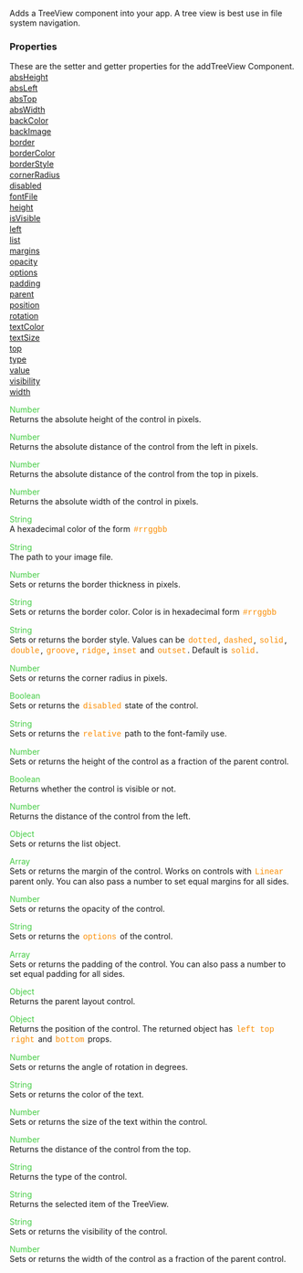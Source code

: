 Adds a TreeView component into your app. A tree view is best use in file system navigation.

<style>.samp { margin-top: 2px; } </style><h3>Properties</h3>These are the setter and getter properties for the addTreeView Component.
<div class="samp"><a href="#absheight-0" data-transition="pop" data-rel="popup" class="ui-link">absHeight </a></div><div class="samp"><a href="#absleft-5" data-transition="pop" data-rel="popup" class="ui-link">absLeft </a></div><div class="samp"><a href="#abstop-10" data-transition="pop" data-rel="popup" class="ui-link">absTop </a></div><div class="samp"><a href="#abswidth-15" data-transition="pop" data-rel="popup" class="ui-link">absWidth </a></div><div class="samp"><a href="#backcolor-20" data-transition="pop" data-rel="popup" class="ui-link">backColor </a></div><div class="samp"><a href="#backimage-25" data-transition="pop" data-rel="popup" class="ui-link">backImage </a></div><div class="samp"><a href="#border-30" data-transition="pop" data-rel="popup" class="ui-link">border </a></div><div class="samp"><a href="#bordercolor-35" data-transition="pop" data-rel="popup" class="ui-link">borderColor </a></div><div class="samp"><a href="#borderstyle-40" data-transition="pop" data-rel="popup" class="ui-link">borderStyle </a></div><div class="samp"><a href="#cornerradius-45" data-transition="pop" data-rel="popup" class="ui-link">cornerRadius </a></div><div class="samp"><a href="#disabled-50" data-transition="pop" data-rel="popup" class="ui-link">disabled </a></div><div class="samp"><a href="#fontfile-55" data-transition="pop" data-rel="popup" class="ui-link">fontFile </a></div><div class="samp"><a href="#height-60" data-transition="pop" data-rel="popup" class="ui-link">height </a></div><div class="samp"><a href="#isvisible-65" data-transition="pop" data-rel="popup" class="ui-link">isVisible </a></div><div class="samp"><a href="#left-70" data-transition="pop" data-rel="popup" class="ui-link">left </a></div><div class="samp"><a href="#list-75" data-transition="pop" data-rel="popup" class="ui-link">list </a></div><div class="samp"><a href="#margins-80" data-transition="pop" data-rel="popup" class="ui-link">margins </a></div><div class="samp"><a href="#opacity-85" data-transition="pop" data-rel="popup" class="ui-link">opacity </a></div><div class="samp"><a href="#options-90" data-transition="pop" data-rel="popup" class="ui-link">options </a></div><div class="samp"><a href="#padding-95" data-transition="pop" data-rel="popup" class="ui-link">padding </a></div><div class="samp"><a href="#parent-100" data-transition="pop" data-rel="popup" class="ui-link">parent </a></div><div class="samp"><a href="#position-105" data-transition="pop" data-rel="popup" class="ui-link">position </a></div><div class="samp"><a href="#rotation-110" data-transition="pop" data-rel="popup" class="ui-link">rotation </a></div><div class="samp"><a href="#textcolor-115" data-transition="pop" data-rel="popup" class="ui-link">textColor </a></div><div class="samp"><a href="#textsize-120" data-transition="pop" data-rel="popup" class="ui-link">textSize </a></div><div class="samp"><a href="#top-125" data-transition="pop" data-rel="popup" class="ui-link">top </a></div><div class="samp"><a href="#type-130" data-transition="pop" data-rel="popup" class="ui-link">type </a></div><div class="samp"><a href="#value-135" data-transition="pop" data-rel="popup" class="ui-link">value </a></div><div class="samp"><a href="#visibility-140" data-transition="pop" data-rel="popup" class="ui-link">visibility </a></div><div class="samp"><a href="#width-145" data-transition="pop" data-rel="popup" class="ui-link">width </a></div>
<div data-role="popup" id="absheight-0" class="ui-content"><p><span style="color:#4c4;">Number</span><br>Returns the absolute height of the control in pixels.</p></div><div data-role="popup" id="absleft-5" class="ui-content"><p><span style="color:#4c4;">Number</span><br>Returns the absolute distance of the control from the left in pixels.</p></div><div data-role="popup" id="abstop-10" class="ui-content"><p><span style="color:#4c4;">Number</span><br>Returns the absolute distance of the control from the top in pixels.</p></div><div data-role="popup" id="abswidth-15" class="ui-content"><p><span style="color:#4c4;">Number</span><br>Returns the absolute width of the control in pixels.</p></div><div data-role="popup" id="backcolor-20" class="ui-content"><p><span style="color:#4c4;">String</span><br>A hexadecimal color of the form <span style="color:#fb8c00; font-family:Courier&#44; monospace; font-size:100%; padding:0px 2px;">#rrggbb</span></p></div><div data-role="popup" id="backimage-25" class="ui-content"><p><span style="color:#4c4;">String</span><br>The path to your image file.</p></div><div data-role="popup" id="border-30" class="ui-content"><p><span style="color:#4c4;">Number</span><br>Sets or returns the border thickness in pixels.</p></div><div data-role="popup" id="bordercolor-35" class="ui-content"><p><span style="color:#4c4;">String</span><br>Sets or returns the border color. Color is in hexadecimal form <span style="color:#fb8c00; font-family:Courier&#44; monospace; font-size:100%; padding:0px 2px;">#rrggbb</span></p></div><div data-role="popup" id="borderstyle-40" class="ui-content"><p><span style="color:#4c4;">String</span><br>Sets or returns the border style. Values can be <span style="color:#fb8c00; font-family:Courier&#44; monospace; font-size:100%; padding:0px 2px;">dotted</span>&#44; <span style="color:#fb8c00; font-family:Courier&#44; monospace; font-size:100%; padding:0px 2px;">dashed</span>&#44; <span style="color:#fb8c00; font-family:Courier&#44; monospace; font-size:100%; padding:0px 2px;">solid</span>&#44; <span style="color:#fb8c00; font-family:Courier&#44; monospace; font-size:100%; padding:0px 2px;">double</span>&#44; <span style="color:#fb8c00; font-family:Courier&#44; monospace; font-size:100%; padding:0px 2px;">groove</span>&#44; <span style="color:#fb8c00; font-family:Courier&#44; monospace; font-size:100%; padding:0px 2px;">ridge</span>&#44; <span style="color:#fb8c00; font-family:Courier&#44; monospace; font-size:100%; padding:0px 2px;">inset</span> and <span style="color:#fb8c00; font-family:Courier&#44; monospace; font-size:100%; padding:0px 2px;">outset</span>. Default is <span style="color:#fb8c00; font-family:Courier&#44; monospace; font-size:100%; padding:0px 2px;">solid</span>.</p></div><div data-role="popup" id="cornerradius-45" class="ui-content"><p><span style="color:#4c4;">Number</span><br>Sets or returns the corner radius in pixels.</p></div><div data-role="popup" id="disabled-50" class="ui-content"><p><span style="color:#4c4;">Boolean</span><br>Sets or returns the <span style="color:#fb8c00; font-family:Courier&#44; monospace; font-size:100%; padding:0px 2px;">disabled</span> state of the control.</p></div><div data-role="popup" id="fontfile-55" class="ui-content"><p><span style="color:#4c4;">String</span><br>Sets or returns the <span style="color:#fb8c00; font-family:Courier&#44; monospace; font-size:100%; padding:0px 2px;">relative</span> path to the font-family use.</p></div><div data-role="popup" id="height-60" class="ui-content"><p><span style="color:#4c4;">Number</span><br>Sets or returns the height of the control as a fraction of the parent control.</p></div><div data-role="popup" id="isvisible-65" class="ui-content"><p><span style="color:#4c4;">Boolean</span><br>Returns whether the control is visible or not.</p></div><div data-role="popup" id="left-70" class="ui-content"><p><span style="color:#4c4;">Number</span><br>Returns the distance of the control from the left.</p></div><div data-role="popup" id="list-75" class="ui-content"><p><span style="color:#4c4;">Object</span><br>Sets or returns the list object.</p></div><div data-role="popup" id="margins-80" class="ui-content"><p><span style="color:#4c4;">Array</span><br>Sets or returns the margin of the control. Works on controls with <span style="color:#fb8c00; font-family:Courier&#44; monospace; font-size:100%; padding:0px 2px;">Linear</span> parent only. You can also pass a number to set equal margins for all sides.</p></div><div data-role="popup" id="opacity-85" class="ui-content"><p><span style="color:#4c4;">Number</span><br>Sets or returns the opacity of the control.</p></div><div data-role="popup" id="options-90" class="ui-content"><p><span style="color:#4c4;">String</span><br>Sets or returns the <span style="color:#fb8c00; font-family:Courier&#44; monospace; font-size:100%; padding:0px 2px;">options</span> of the control.</p></div><div data-role="popup" id="padding-95" class="ui-content"><p><span style="color:#4c4;">Array</span><br>Sets or returns the padding of the control. You can also pass a number to set equal padding for all sides.</p></div><div data-role="popup" id="parent-100" class="ui-content"><p><span style="color:#4c4;">Object</span><br>Returns the parent layout control.</p></div><div data-role="popup" id="position-105" class="ui-content"><p><span style="color:#4c4;">Object</span><br>Returns the position of the control. The returned object has <span style="color:#fb8c00; font-family:Courier&#44; monospace; font-size:100%; padding:0px 2px;">left</span> <span style="color:#fb8c00; font-family:Courier&#44; monospace; font-size:100%; padding:0px 2px;">top</span> <span style="color:#fb8c00; font-family:Courier&#44; monospace; font-size:100%; padding:0px 2px;">right</span> and <span style="color:#fb8c00; font-family:Courier&#44; monospace; font-size:100%; padding:0px 2px;">bottom</span> props.</p></div><div data-role="popup" id="rotation-110" class="ui-content"><p><span style="color:#4c4;">Number</span><br>Sets or returns the angle of rotation in degrees.</p></div><div data-role="popup" id="textcolor-115" class="ui-content"><p><span style="color:#4c4;">String</span><br>Sets or returns the color of the text.</p></div><div data-role="popup" id="textsize-120" class="ui-content"><p><span style="color:#4c4;">Number</span><br>Sets or returns the size of the text within the control.</p></div><div data-role="popup" id="top-125" class="ui-content"><p><span style="color:#4c4;">Number</span><br>Returns the distance of the control from the top.</p></div><div data-role="popup" id="type-130" class="ui-content"><p><span style="color:#4c4;">String</span><br>Returns the type of the control.</p></div><div data-role="popup" id="value-135" class="ui-content"><p><span style="color:#4c4;">String</span><br>Returns the selected item of the TreeView.</p></div><div data-role="popup" id="visibility-140" class="ui-content"><p><span style="color:#4c4;">String</span><br>Sets or returns the visibility of the control.</p></div><div data-role="popup" id="width-145" class="ui-content"><p><span style="color:#4c4;">Number</span><br>Sets or returns the width of the control as a fraction of the parent control.</p></div>
